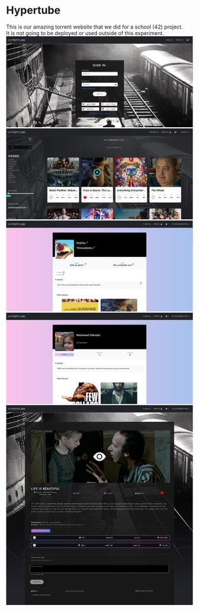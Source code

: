 # Hypertube

This is our amazing torrent website that we did for a school (42) project.\
It is not going to be deployed or used outside of this experiment.
![](./readme_assets/signin.png)
![](./readme_assets/movies.png)
![](./readme_assets/profile.png)
![](./readme_assets/other.png)
![](./readme_assets/single_movie.png)
